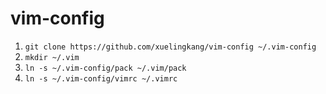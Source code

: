 # vim-config

1. `git clone https://github.com/xuelingkang/vim-config ~/.vim-config`
2. `mkdir ~/.vim`
3. `ln -s ~/.vim-config/pack ~/.vim/pack`
4. `ln -s ~/.vim-config/vimrc ~/.vimrc`

